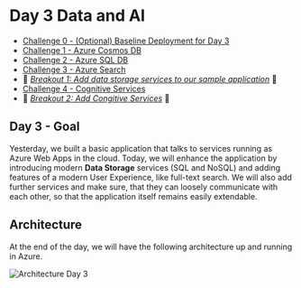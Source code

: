 # Day 3 Data and AI

- [Challenge 0 - (Optional) Baseline Deployment for Day 3](challenges/challenge-0.md)
- [Challenge 1 - Azure Cosmos DB](challenges/challenge-1.md)
- [Challenge 2 - Azure SQL DB](challenges/challenge-2.md)
- [Challenge 3 - Azure Search](challenges/challenge-3.md)
- 💎 *[Breakout 1: Add data storage services to our sample application](challenges/challenge-bo-1.md)* 💎
- [Challenge 4 - Cognitive Services](challenges/challenge-4.md)
- 💎 *[Breakout 2: Add Congitive Services](challenges/challenge-bo-2.md)* 💎

## Day 3 - Goal

Yesterday, we built a basic application that talks to services running as Azure Web Apps in the cloud. Today, we will enhance the application by introducing modern **Data Storage** services (SQL and NoSQL) and adding features of a modern User Experience, like full-text search. We will also add further services and make sure, that they can loosely communicate with each other, so that the application itself remains easily extendable.

## Architecture

At the end of the day, we will have the following architecture up and running in Azure.

![Architecture Day 3](./challenges/img/architecture_day3.png "Architecture Day 3")

